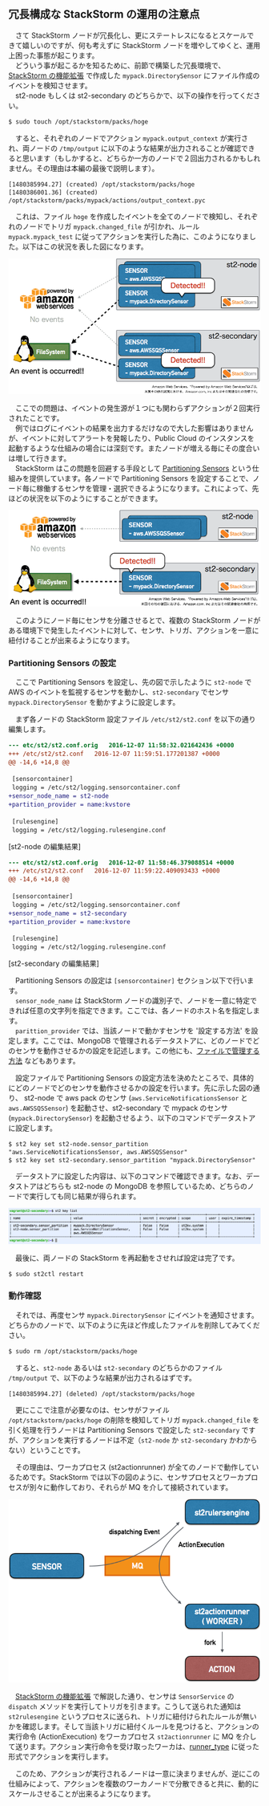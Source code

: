 ## 冗長構成な StackStorm の運用の注意点

　さて StackStorm ノードが冗長化し、更にステートレスになるとスケールできて嬉しいのですが、何も考えずに StackStorm ノードを増やしてゆくと、運用上困った事態が起こります。  
　どういう事が起こるかを知るために、前節で構築した冗長環境で、[StackStorm の機能拡張](https://github.com/userlocalhost/st2-draft/blob/master/chapter2-1.md) で作成した `mypack.DirectorySensor` にファイル作成のイベントを検知させます。  
　st2-node もしくは st2-secondary のどちらかで、以下の操作を行ってください。  

```bash
$ sudo touch /opt/stackstorm/packs/hoge
```

　すると、それぞれのノードでアクション `mypack.output_context` が実行され、両ノードの `/tmp/output` に以下のような結果が出力されることが確認できると思います（もしかすると、どちらか一方のノードで２回出力されるかもしれません。その理由は本編の最後で説明します）。  

```
[1480385994.27] (created) /opt/stackstorm/packs/hoge
[1480386001.36] (created) /opt/stackstorm/packs/mypack/actions/output_context.pyc
```

　これは、ファイル `hoge` を作成したイベントを全てのノードで検知し、それぞれのノードでトリガ `mypack.changed_file` が引かれ、ルール `mypack.mypack_test` に従ってアクションを実行した為に、このようになりました。以下はこの状況を表した図になります。  

![StackStorm の裏側の出来事](https://raw.githubusercontent.com/userlocalhost/st2-draft/master/img/ha-problem.png)

　ここでの問題は、イベントの発生源が１つにも関わらずアクションが２回実行されたことです。  
　例ではログにイベントの結果を出力するだけなので大した影響はありませんが、イベントに対してアラートを発報したり、Public Cloud のインスタンスを起動するような仕組みの場合には深刻です。またノードが増える毎にその度合いは増して行きます。  
　StackStorm はこの問題を回避する手段として [Partitioning Sensors](https://docs.stackstorm.com/reference/sensor_partitioning.html) という仕組みを提供しています。各ノードで Partitioning Sensors を設定することで、ノード毎に稼働するセンサを管理・選択できるようになります。これによって、先ほどの状況を以下のようにすることができます。  

![Partitioning Sensors を用いた場合](https://raw.githubusercontent.com/userlocalhost/st2-draft/master/img/partitioning-sensors.png)

　このようにノード毎にセンサを分離させるとで、複数の StackStorm ノードがある環境下で発生したイベントに対して、センサ、トリガ、アクションを一意に紐付けることが出来るようになります。  

### Partitioning Sensors の設定
　ここで Partitioning Sensors を設定し、先の図で示したように `st2-node` で AWS のイベントを監視するセンサを動かし、`st2-secondary` でセンサ `mypack.DirectorySensor` を動かすように設定します。  

　まず各ノードの StackStorm 設定ファイル `/etc/st2/st2.conf` を以下の通り編集します。  

```diff
--- etc/st2/st2.conf.orig	2016-12-07 11:58:32.021642436 +0000
+++ /etc/st2/st2.conf	2016-12-07 11:59:51.177201387 +0000
@@ -14,6 +14,8 @@
 
 [sensorcontainer]
 logging = /etc/st2/logging.sensorcontainer.conf
+sensor_node_name = st2-node
+partition_provider = name:kvstore
 
 [rulesengine]
 logging = /etc/st2/logging.rulesengine.conf
```
[st2-node の編集結果]

```diff
--- etc/st2/st2.conf.orig	2016-12-07 11:58:46.379088514 +0000
+++ /etc/st2/st2.conf	2016-12-07 11:59:22.409093433 +0000
@@ -14,6 +14,8 @@
 
 [sensorcontainer]
 logging = /etc/st2/logging.sensorcontainer.conf
+sensor_node_name = st2-secondary
+partition_provider = name:kvstore
 
 [rulesengine]
 logging = /etc/st2/logging.rulesengine.conf
```
[st2-secondary の編集結果]

　Partitioning Sensors の設定は `[sensorcontainer]` セクション以下で行います。  
　`sensor_node_name` は StackStorm ノードの識別子で、ノードを一意に特定できれば任意の文字列を指定できます。ここでは、各ノードのホスト名を指定します。  
　`parittion_provider` では、当該ノードで動かすセンサを '設定する方法' を設定します。ここでは、MongoDB で管理されるデータストアに、どのノードでどのセンサを動作させるかの設定を記述します。この他にも、[ファイルで管理する方法](https://docs.stackstorm.com/reference/sensor_partitioning.html#file) などもあります。  

　設定ファイルで Partitioning Sensors の設定方法を決めたところで、具体的にどのノードでどのセンサを動作させるかの設定を行います。先に示した図の通り、 st2-node で aws pack のセンサ (`aws.ServiceNotificationsSensor` と `aws.AWSSQSSensor`) を起動させ、st2-secondary で mypack のセンサ (`mypack.DirectorySensor`) を起動させるよう、以下のコマンドでデータストアに設定します。  

```
$ st2 key set st2-node.sensor_partition "aws.ServiceNotificationsSensor, aws.AWSSQSSensor"
$ st2 key set st2-secondary.sensor_partition "mypack.DirectorySensor"
```

　データストアに設定した内容は、以下のコマンドで確認できます。なお、データストアはどちらも st2-node の MongoDB を参照しているため、どちらのノードで実行しても同じ結果が得られます。  

![Partitioning Sensors の設定結果](https://raw.githubusercontent.com/userlocalhost/st2-draft/master/img/advanced_sc/datastore_result.png)

　最後に、両ノードの StackStorm を再起動をさせれば設定は完了です。  

```sh
$ sudo st2ctl restart
```

### 動作確認
　それでは、再度センサ `mypack.DirectorySensor` にイベントを通知させます。どちらかのノードで、以下のように先ほど作成したファイルを削除してみてください。  

```bash
$ sudo rm /opt/stackstorm/packs/hoge
```
　すると、`st2-node` あるいは `st2-secondary` のどちらかのファイル `/tmp/output` で、以下のような結果が出力されるはずです。  
```
[1480385994.27] (deleted) /opt/stackstorm/packs/hoge
```
　更にここで注意が必要なのは、センサがファイル `/opt/stackstorm/packs/hoge` の削除を検知してトリガ `mypack.changed_file` を引く処理を行うノードは Partitioning Sensors で設定した `st2-secondary` ですが、アクションを実行するノードは不定（`st2-node` か `st2-secondary` かわからない）ということです。  

　その理由は、ワーカプロセス (st2actionrunner) が全てのノードで動作しているためです。StackStorm では以下の図のように、センサプロセスとワーカプロセスが別々に動作しており、それらが MQ を介して接続されています。  

![イベント検知からアクション実行までの各プロセスの処理の流れ](https://raw.githubusercontent.com/userlocalhost/st2-draft/master/img/processing-flow.png)

　[StackStorm の機能拡張](https://github.com/userlocalhost/st2-draft/blob/master/chapter2-1.md) で解説した通り、センサは `SensorService` の `dispatch` メソッドを実行してトリガを引きます。こうして送られた通知は `st2rulesengine` というプロセスに送られ、トリガに紐付けられたルールが無いかを確認します。そして当該トリガに紐付くルールを見つけると、アクションの実行命令 (ActionExecution) をワーカプロセス `st2actionrunner` に MQ を介して送ります。アクション実行命令を受け取ったワーカは、[runner_type](https://docs.stackstorm.com/actions.html#available-runners) に従った形式でアクションを実行します。  

　このため、アクションが実行されるノードは一意に決まりませんが、逆にこの仕組みによって、アクションを複数のワーカノードで分散できると共に、動的にスケールさせることが出来るようになります。  
